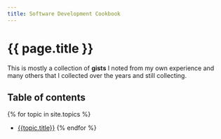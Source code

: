 ```yaml
---
title: Software Development Cookbook
---
```


# {{ page.title }}

This is mostly a collection of **gists** I noted from my own experience
and many others that I collected over the years and still collecting.
## Table of contents

{% for topic in site.topics %}
* [{{topic.title}}]({{topic.url|relative_url}}) 
{% endfor %}